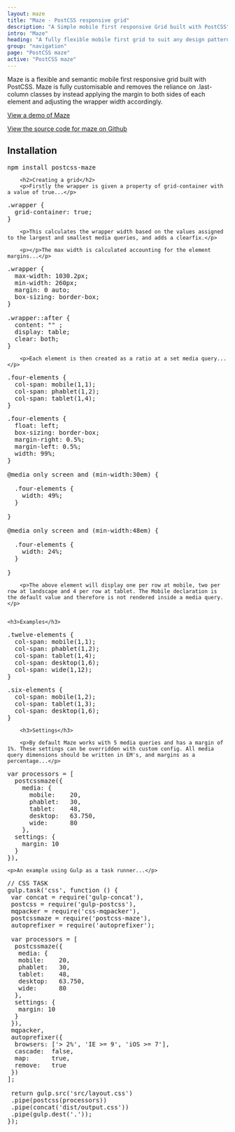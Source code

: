 ```yaml
---
layout: maze
title: "Maze - PostCSS responsive grid"
description: "A Simple mobile first responsive Grid built with PostCSS"
intro: "Maze"
heading: "A fully flexible mobile first grid to suit any design pattern."
group: "navigation"
page: "PostCSS maze"
active: "PostCSS maze"
---
```



<section>
		Maze is a flexible and semantic mobile first responsive grid built with PostCSS. Maze is fully customisable and removes the reliance on .last-column classes by instead applying the margin to both sides of each element and adjusting the wrapper width accordingly.
	</section>

<section>
	<p><a href="http://cathydutton.github.io/postcss-maze/" title="Demo of Maze PostCSS grid">View a demo of Maze</a></p>
	<p><a href="https://github.com/cathydutton/postcss-maze" title="Maze source code on Github">View the source code for maze on Github</a></p>
	</section>


<section>
		<h2>Installation</h2>
<pre>
npm install postcss-maze
</pre>

		<h2>Creating a grid</h2>
		<p>Firstly the wrapper is given a property of grid-container with a value of true...</p>

<pre>
.wrapper {
  grid-container: true;
}
</pre>

		<p>This calculates the wrapper width based on the values assigned to the largest and smallest media queries, and adds a clearfix.</p>

		<p></p>The max width is calculated accounting for the element margins...</p>

<pre>
.wrapper {
  max-width: 1030.2px;
  min-width: 260px;
  margin: 0 auto;
  box-sizing: border-box;
}

.wrapper::after {
  content: "" ;
  display: table;
  clear: both;
}
</pre>

		<p>Each element is then created as a ratio at a set media query...</p>

<pre>
.four-elements {
  col-span: mobile(1,1);
  col-span: phablet(1,2);
  col-span: tablet(1,4);
}
</pre>

<pre>
.four-elements {
  float: left;
  box-sizing: border-box;
  margin-right: 0.5%;
  margin-left: 0.5%;
  width: 99%;
}

@media only screen and (min-width:30em) {

  .four-elements {
    width: 49%;
  }

}

@media only screen and (min-width:48em) {

  .four-elements {
    width: 24%;
  }

}
</pre>

		<p>The above element will display one per row at mobile, two per row at landscape and 4 per row at tablet. The Mobile declaration is the default value and therefore is not rendered inside a media query.</p>


	<h3>Examples</h3>

<pre>
.twelve-elements {
  col-span: mobile(1,1);
  col-span: phablet(1,2);
  col-span: tablet(1,4);
  col-span: desktop(1,6);
  col-span: wide(1,12);
}
</pre>

<pre>
.six-elements {
  col-span: mobile(1,2);
  col-span: tablet(1,3);
  col-span: desktop(1,6);
}
</pre>


		<h3>Settings</h3>

		<p>By default Maze works with 5 media queries and has a margin of 1%. These settings can be overridden with custom config. All media query dimensions should be written in EM's, and margins as a percentage...</p>

<pre>
var processors = [
  postcssmaze({
    media: {
      mobile:    20,
      phablet:   30,
      tablet:    48,
      desktop:   63.750,
      wide:      80
    },
  settings: {
    margin: 10
  }
}),
</pre>

	<p>An example using Gulp as a task runner...</p>

<pre>
// CSS TASK
gulp.task('css', function () {
 var concat = require('gulp-concat'),
 postcss = require('gulp-postcss'),
 mqpacker = require('css-mqpacker'),
 postcssmaze = require('postcss-maze'),
 autoprefixer = require('autoprefixer');

 var processors = [
  postcssmaze({
   media: {
   mobile:    20,
   phablet:   30,
   tablet:    48,
   desktop:   63.750,
   wide:      80
  },
  settings: {
   margin: 10
  }
 }),
 mqpacker,
 autoprefixer({
  browsers: ['> 2%', 'IE >= 9', 'iOS >= 7'],
  cascade:  false,
  map:      true,
  remove:   true
 })
];

 return gulp.src('src/layout.css')
 .pipe(postcss(processors))
 .pipe(concat('dist/output.css'))
 .pipe(gulp.dest('.'));
});

</pre>
</section>
